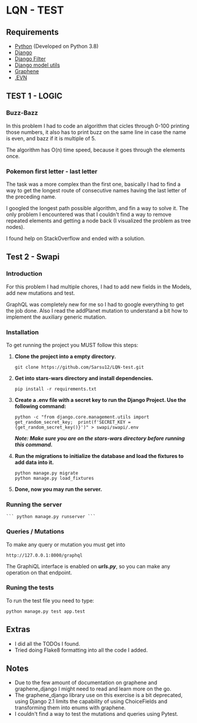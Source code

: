 # LQN - TEST

## Requirements

* [Python](https://www.python.org/) (Developed on Python 3.8)
* [Django](https://github.com/django/django)
* [Django Filter](https://github.com/carltongibson/django-filter)
* [Django model utils](https://github.com/jazzband/django-model-utils)
* [Graphene](https://github.com/graphql-python/graphene-django)
* [.EVN](https://github.com/theskumar/python-dotenv)

## TEST 1 - LOGIC

### Buzz-Bazz

In this problem I had to code an algorithm that cicles through 0-100 printing those numbers, it also has to print buzz on the same line in case the name is even, and bazz if it is multiple of 5.

The algorithm has O(n) time speed, because it goes through the elements once.

### Pokemon first letter - last letter

The task was a more complex than the first one, basically I had to find a way to get the longest route of consecutive names having the last letter of the preceding name.

I googled the longest path possible algorithm, and fin a way to solve it. The only problem I encountered was that I couldn't find a way to remove repeated elements and getting a node back (I visualized the problem as tree nodes).

I found help on StackOverflow and ended with a solution.

## Test 2 - Swapi

### Introduction

For this problem I had multiple chores, I had to add new fields in the Models, add new mutations and test.

GraphQL was completely new for me so I had to google everything to get the job done. Also I read the addPlanet mutation to understand a bit how to implement the auxiliary generic mutation.

### Installation

To get running the project you MUST follow this steps:

1. **Clone the project into a empty directory.**

   ```
   git clone https://github.com/Sarsu12/LQN-test.git
   ```
2. **Get into stars-wars directory and install dependencies.**

   ```
   pip install -r requirements.txt
   ```
3. **Create a .env file with a secret key to run the Django Project. Use the following command:**

   ```
   python -c "from django.core.management.utils import get_random_secret_key;  print(f'SECRET_KEY = {get_random_secret_key()}')" > swapi/swapi/.env 
   ```

   ***Note: Make sure you are on the stars-wars directory before running this command.***
4. **Run the migrations to initialize the database and load the fixtures to add data into it.**

   ```
   python manage.py migrate
   python manage.py load_fixtures
   ```
5. **Done, now you may run the server.**

### Running the server

    ``` python manage.py runserver ```

### Queries / Mutations

To make any query or mutation you must get into

```
http://127.0.0.1:8000/graphql
```

The GraphiQL interface is enabled on ***urls.py***, so you can make any operation on that endpoint.

### Runing the tests

To run the test file you need to type:

```
python manage.py test app.test
```

## Extras

* I did all the TODOs I found.
* Tried doing Flake8 formatting into all the code I added.

## Notes

* Due to the few amount of documentation on graphene and graphene_django I might need to read and learn more on the go.
* The graphene_django library use on this exercise is a bit deprecated, using Django 2.1 limits the capability of using ChoiceFields and transforming them into enums with graphene.
* I couldn't find a way to test the mutations and queries using Pytest.
